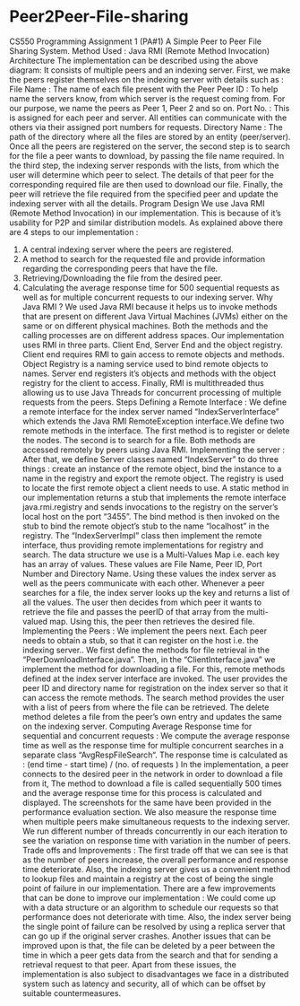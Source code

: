 # Peer2Peer-File-sharing
CS550 Programming Assignment 1 (PA#1)
A Simple Peer to Peer File Sharing System.
Method Used : Java RMI (Remote Method Invocation)
Architecture
The implementation can be described using the above diagram:
It consists of multiple peers and an indexing server.
First, we make the peers register themselves on the indexing server with details such as :
File Name : The name of each file present with the Peer
Peer ID : To help name the servers know, from which server is the request coming from. For our
purpose, we name the peers as Peer 1, Peer 2 and so on.
Port No. : This is assigned for each peer and server. All entities can communicate with the
others via their assigned port numbers for requests.
Directory Name : The path of the directory where all the files are stored by an entity
(peer/server).
Once all the peers are registered on the server, the second step is to search for the file a peer
wants to download, by passing the file name required.
In the third step, the indexing server responds with the lists, from which the user will determine
which peer to select. The details of that peer for the corresponding required file are then used to
download our file.
Finally, the peer will retrieve the file required from the specified peer and update the indexing
server with all the details.
Program Design
We use Java RMI (Remote Method Invocation) in our implementation. This is because of it’s
usability for P2P and similar distribution models.
As explained above there are 4 steps to our implementation :
1) A central indexing server where the peers are registered.
2) A method to search for the requested file and provide information regarding the
corresponding peers that have the file.
3) Retrieving/Downloading the file from the desired peer.
4) Calculating the average response time for 500 sequential requests as well as for multiple
concurrent requests to our indexing server.
Why Java RMI ?
We used Java RMI because it helps us to invoke methods that are present on different Java
Virtual Machines (JVMs) either on the same or on different physical machines. Both the
methods and the calling processes are on different address spaces.
Our implementation uses RMI in three parts. Client End, Server End and the object registry.
Client end requires RMI to gain access to remote objects and methods. Object Registry is a
naming service used to bind remote objects to names. Server end registers it’s objects and
methods with the object registry for the client to access.
Finally, RMI is multithreaded thus allowing us to use Java Threads for concurrent processing of
multiple requests from the peers.
Steps
Defining a Remote Interface :
We define a remote interface for the index server named “IndexServerInterface” which extends
the Java RMI RemoteException interface.We define two remote methods in the interface. The
first method is to register or delete the nodes. The second is to search for a file. Both methods
are accessed remotely by peers using Java RMI.
Implementing the server :
After that, we define Server classes named “IndexServer” to do three things : create an instance
of the remote object, bind the instance to a name in the registry and export the remote object.
The registry is used to locate the first remote object a client needs to use. A static method in our
implementation returns a stub that implements the remote interface java.rmi.registry and sends
invocations to the registry on the server’s local host on the port “3455”. The bind method is then
invoked on the stub to bind the remote object’s stub to the name “localhost” in the registry. The
“IndexServerImpl” class then implement the remote interface, thus providing remote
implementations for registry and search.
The data structure we use is a Multi-Values Map i.e. each key has an array of values. These
values are File Name, Peer ID, Port Number and Directory Name. Using these values the index
server as well as the peers communicate with each other. Whenever a peer searches for a file,
the index server looks up the key and returns a list of all the values. The user then decides from
which peer it wants to retrieve the file and passes the peerID of that array from the multi-valued
map. Using this, the peer then retrieves the desired file.
Implementing the Peers :
We implement the peers next. Each peer needs to obtain a stub, so that it can register on the
host i.e. the indexing server.. We first define the methods for file retrieval in the
“PeerDownloadInterface.java”. Then, in the “ClientInterface.java” we implement the method for
downloading a file. For this, remote methods defined at the index server interface are invoked.
The user provides the peer ID and directory name for registration on the index server so that it
can access the remote methods. The search method provides the user with a list of peers from
where the file can be retrieved. The delete method deletes a file from the peer’s own entry and
updates the same on the indexing server.
Computing Average Response time for sequential and concurrent requests :
We compute the average response time as well as the response time for multiple concurrent
searches in a separate class “AvgRespFileSearch“. The response time is calculated as :
(end time - start time) / (no. of requests )
In the implementation, a peer connects to the desired peer in the network in order to download a
file from it, The method to download a file is called sequentially 500 times and the average
response time for this process is calculated and displayed. The screenshots for the same have
been provided in the performance evaluation section.
We also measure the response time when multiple peers make simultaneous requests to the
indexing server. We run different number of threads concurrently in our each iteration to see
the variation on response time with variation in the number of peers.
Trade offs and Improvements :
The first trade off that we can see is that as the number of peers increase, the overall
performance and response time deteriorate. Also, the indexing server gives us a convenient
method to lookup files and maintain a registry at the cost of being the single point of failure in
our implementation.
There are a few improvements that can be done to improve our implementation :
We could come up with a data structure or an algorithm to schedule our requests so that
performance does not deteriorate with time.
Also, the index server being the single point of failure can be resolved by using a replica server
that can go up if the original server crashes.
Another issues that can be improved upon is that, the file can be deleted by a peer between the
time in which a peer gets data from the search and that for sending a retrieval request to that
peer.
Apart from these issues, the implementation is also subject to disadvantages we face in a
distributed system such as latency and security, all of which can be offset by suitable
countermeasures.
